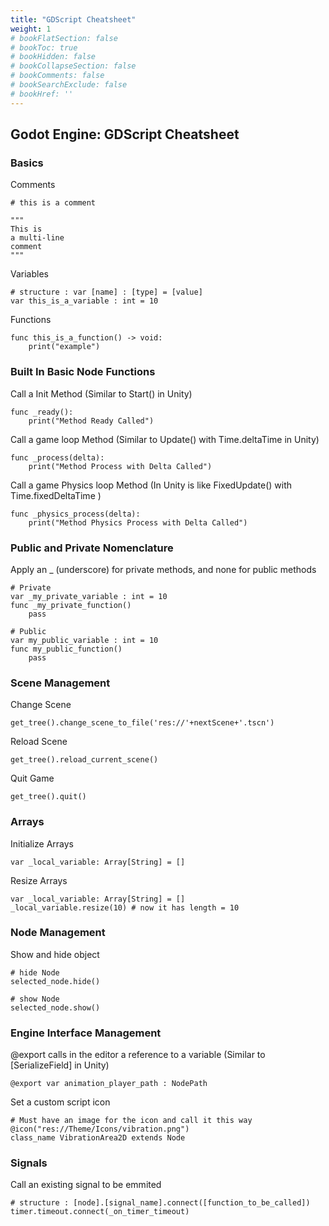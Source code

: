 ```yaml
---
title: "GDScript Cheatsheet"
weight: 1
# bookFlatSection: false
# bookToc: true
# bookHidden: false
# bookCollapseSection: false
# bookComments: false
# bookSearchExclude: false
# bookHref: ''
---
```

## Godot Engine: GDScript Cheatsheet

### Basics

Comments
```gdscript
# this is a comment

"""
This is
a multi-line
comment
"""
```

Variables
```gdscript
# structure : var [name] : [type] = [value]
var this_is_a_variable : int = 10
```

Functions
```gdscript
func this_is_a_function() -> void:
	print("example")
```


### Built In Basic Node Functions

Call a Init Method (Similar to Start() in Unity)
```gdscript
func _ready():
	print("Method Ready Called")
```

Call a game loop Method (Similar to Update() with Time.deltaTime in Unity)
```gdscript
func _process(delta):
	print("Method Process with Delta Called")
```

Call a game Physics loop Method (In Unity is like FixedUpdate() with Time.fixedDeltaTime )
```gdscript
func _physics_process(delta):
	print("Method Physics Process with Delta Called")
```


### Public and Private Nomenclature

Apply an _ (underscore) for private methods, and none for public methods
```gdscript
# Private
var _my_private_variable : int = 10
func _my_private_function()
	pass

# Public
var my_public_variable : int = 10
func my_public_function()
	pass
```


### Scene Management

Change Scene
```gdscript
get_tree().change_scene_to_file('res://'+nextScene+'.tscn')
```

Reload Scene
```gdscript
get_tree().reload_current_scene()
```

Quit Game
```gdscript
get_tree().quit()
```


### Arrays

Initialize Arrays
```gdscript
var _local_variable: Array[String] = []
```

Resize Arrays
```gdscript
var _local_variable: Array[String] = []
_local_variable.resize(10) # now it has length = 10
```


### Node Management

Show and hide object
```gdscript
# hide Node
selected_node.hide()

# show Node
selected_node.show()
```


### Engine Interface Management

@export calls in the editor a reference to a variable (Similar to \[SerializeField\] in Unity)
```gdscript
@export var animation_player_path : NodePath
```

Set a custom script icon
```gdscript
# Must have an image for the icon and call it this way
@icon("res://Theme/Icons/vibration.png")
class_name VibrationArea2D extends Node
```


### Signals

Call an existing signal to be emmited
```gdscript
# structure : [node].[signal_name].connect([function_to_be_called])
timer.timeout.connect(_on_timer_timeout)
```


